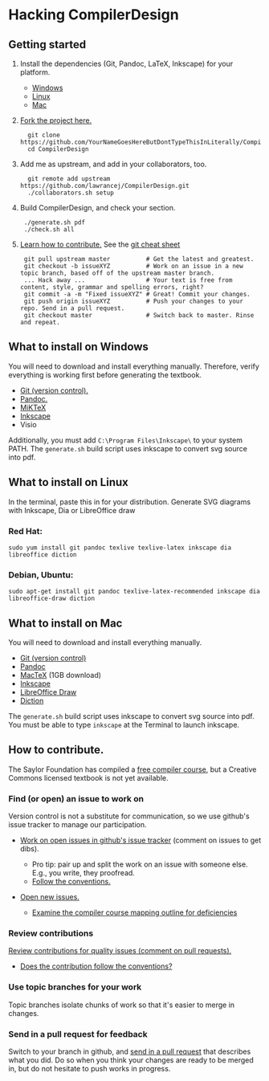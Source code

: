 Hacking CompilerDesign
======================
## Getting started
1. Install the dependencies (Git, Pandoc, LaTeX, Inkscape) for your platform.
    - [Windows](#what-to-install-on-windows)
    - [Linux](#what-to-install-on-linux)
    - [Mac](#what-to-install-on-mac)

2. [Fork the project here.](https://github.com/lawrancej/CompilerDesign/fork)

         git clone https://github.com/YourNameGoesHereButDontTypeThisInLiterally/CompilerDesign.git
         cd CompilerDesign

3. Add me as upstream, and add in your collaborators, too.

         git remote add upstream https://github.com/lawrancej/CompilerDesign.git
         ./collaborators.sh setup

4. Build CompilerDesign, and check your section.

        ./generate.sh pdf
        ./check.sh all

5. [Learn how to contribute.](#how-to-contribute) See the [git cheat sheet](git.md)

        git pull upstream master          # Get the latest and greatest.
        git checkout -b issueXYZ          # Work on an issue in a new topic branch, based off of the upstream master branch.
        ... Hack away ...                 # Your text is free from content, style, grammar and spelling errors, right?
        git commit -a -m "Fixed issueXYZ" # Great! Commit your changes.
        git push origin issueXYZ          # Push your changes to your repo. Send in a pull request.
        git checkout master               # Switch back to master. Rinse and repeat.

## What to install on Windows
You will need to download and install everything manually.
Therefore, verify everything is working first before generating the textbook.

 - [Git (version control).](http://git-scm.com/downloads)
 - [Pandoc.](http://johnmacfarlane.net/pandoc/installing.html)
 - [MiKTeX](http://miktex.org/2.9/setup)
 - [Inkscape](http://downloads.sourceforge.net/inkscape/Inkscape-0.48.2-1.exe)
 - Visio

Additionally, you must add `C:\Program Files\Inkscape\` to your system PATH.
The `generate.sh` build script uses inkscape to convert svg source into pdf.

## What to install on Linux
In the terminal, paste this in for your distribution. Generate SVG diagrams with Inkscape, Dia or LibreOffice draw

### Red Hat:

    sudo yum install git pandoc texlive texlive-latex inkscape dia libreoffice diction

### Debian, Ubuntu:

    sudo apt-get install git pandoc texlive-latex-recommended inkscape dia libreoffice-draw diction

## What to install on Mac
You will need to download and install everything manually.

 - [Git (version control)](http://git-scm.com/downloads)
 - [Pandoc](http://johnmacfarlane.net/pandoc/installing.html)
 - [MacTeX](http://mirror.ctan.org/systems/mac/mactex/MacTeX.mpkg.zip) (1GB download)
 - [Inkscape](http://downloads.sourceforge.net/inkscape/Inkscape-0.48.2-1-SNOWLEOPARD.dmg)
 - [LibreOffice Draw](http://www.libreoffice.org/download/)
 - [Diction](http://www.moria.de/~michael/diction/)

The `generate.sh` build script uses inkscape to convert svg source into pdf.
You must be able to type `inkscape` at the Terminal to launch inkscape.

## How to contribute.
The Saylor Foundation has compiled a [free compiler course](http://www.saylor.org/courses/cs304/), but a Creative Commons licensed textbook is not yet available.

### Find (or open) an issue to work on
Version control is not a substitute for communication, so we use github's issue tracker to manage our participation.

 - [Work on open issues in github's issue tracker](https://github.com/lawrancej/CompilerDesign/issues) (comment on issues to get dibs).
   * Pro tip: pair up and split the work on an issue with someone else. E.g., you write, they proofread.
   * [Follow the conventions.](CONVENTIONS.md)

 - [Open new issues.](https://github.com/lawrancej/CompilerDesign/issues/new)
   * [Examine the compiler course mapping outline for deficiencies](http://www.saylor.org/content/coursemapping/CourseMappingFormCS304.xls)

### Review contributions
[Review contributions for quality issues (comment on pull requests).](https://github.com/lawrancej/CompilerDesign/pulls)

 - [Does the contribution follow the conventions?](CONVENTIONS.md)

### Use topic branches for your work
Topic branches isolate chunks of work so that it's easier to merge in changes.

### Send in a pull request for feedback
Switch to your branch in github, and [send in a pull request](https://github.com/lawrancej/CompilerDesign/pull/new/master) that describes what you did.
Do so when you think your changes are ready to be merged in, but do not hesitate to push works in progress.
